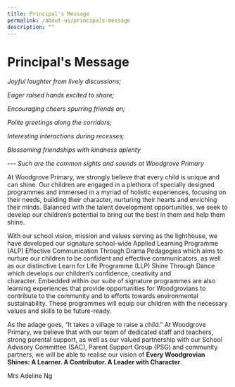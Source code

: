 ```yaml
---
title: Principal's Message
permalink: /about-us/principals-message
description: ""
---
```

# **Principal's Message**
	
_Joyful laughter from lively discussions;_

_Eager raised hands excited to share;_

_Encouraging cheers spurring friends on;_

_Polite greetings along the corridors;_

_Interesting interactions during recesses;_

_Blossoming friendships with kindness aplenty_

_\--- Such are the common sights and sounds at Woodgrove Primary_


At Woodgrove Primary, we strongly believe that every child is unique and can shine. Our children are engaged in a plethora of specially designed programmes and immersed in a myriad of holistic experiences, focusing on their needs, building their character, nurturing their hearts and enriching their minds. Balanced with the talent development opportunities, we seek to develop our children’s potential to bring out the best in them and help them shine.

With our school vision, mission and values serving as the lighthouse, we have developed our signature school-wide Applied Learning Programme (ALP) Effective Communication Through Drama Pedagogies which aims to nurture our children to be confident and effective communicators, as well as our distinctive Learn for Life Programme (LLP) Shine Through Dance which develops our children’s confidence, creativity and character. Embedded within our suite of signature programmes are also learning experiences that provide opportunities for Woodgrovians to contribute to the community and to efforts towards environmental sustainability. These programmes will equip our children with the necessary values and skills to be future-ready.

As the adage goes, “It takes a village to raise a child.” At Woodgrove Primary, we believe that with our team of dedicated staff and teachers, strong parental support, as well as our valued partnership with our School Advisory Committee (SAC), Parent Support Group (PSG) and community partners, we will be able to realise our vision of **Every Woodgrovian Shines: A Learner. A Contributor. A Leader with Character**. 

Mrs Adeline Ng